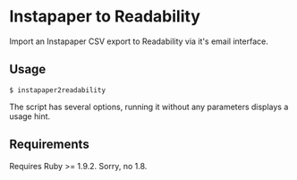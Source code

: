 # Instapaper to Readability

Import an Instapaper CSV export to Readability via it's email interface.

## Usage

```
$ instapaper2readability
```

The script has several options, running it without any parameters displays a usage hint.

## Requirements

Requires Ruby >= 1.9.2. Sorry, no 1.8.
